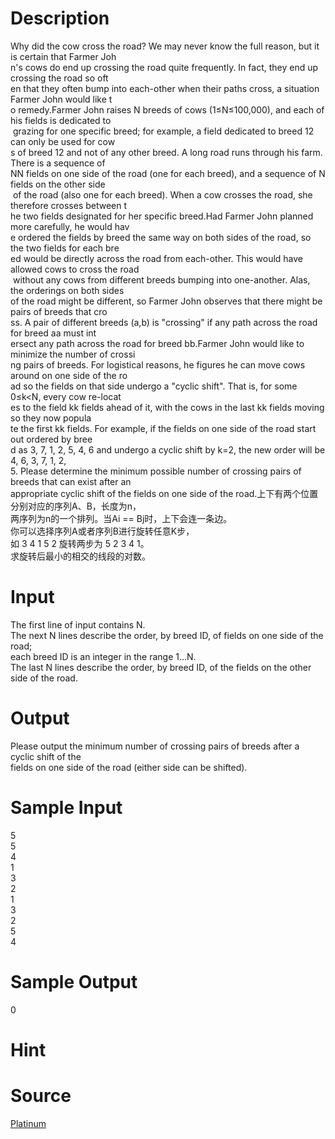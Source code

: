 
# Description

<div class="content"><div>Why did the cow cross the road? We may never know the full reason, but it is certain that Farmer Joh</div>
<div>n&#39;s cows do end up crossing the road quite frequently. In fact, they end up crossing the road so oft</div>
<div>en that they often bump into each-other when their paths cross, a situation Farmer John would like t</div>
<div>o remedy.Farmer John raises N breeds of cows (1≤N≤100,000), and each of his fields is dedicated to</div>
<div> grazing for one specific breed; for example, a field dedicated to breed 12 can only be used for cow</div>
<div>s of breed 12 and not of any other breed. A long road runs through his farm. There is a sequence of </div>
<div>NN fields on one side of the road (one for each breed), and a sequence of N fields on the other side</div>
<div> of the road (also one for each breed). When a cow crosses the road, she therefore crosses between t</div>
<div>he two fields designated for her specific breed.Had Farmer John planned more carefully, he would hav</div>
<div>e ordered the fields by breed the same way on both sides of the road, so the two fields for each bre</div>
<div>ed would be directly across the road from each-other. This would have allowed cows to cross the road</div>
<div> without any cows from different breeds bumping into one-another. Alas, the orderings on both sides </div>
<div>of the road might be different, so Farmer John observes that there might be pairs of breeds that cro</div>
<div>ss. A pair of different breeds (a,b) is &#34;crossing&#34; if any path across the road for breed aa must int</div>
<div>ersect any path across the road for breed bb.Farmer John would like to minimize the number of crossi</div>
<div>ng pairs of breeds. For logistical reasons, he figures he can move cows around on one side of the ro</div>
<div>ad so the fields on that side undergo a &#34;cyclic shift&#34;. That is, for some 0≤k&lt;N, every cow re-locat</div>
<div>es to the field kk fields ahead of it, with the cows in the last kk fields moving so they now popula</div>
<div>te the first kk fields. For example, if the fields on one side of the road start out ordered by bree</div>
<div>d as 3, 7, 1, 2, 5, 4, 6 and undergo a cyclic shift by k=2, the new order will be 4, 6, 3, 7, 1, 2, </div>
<div>5. Please determine the minimum possible number of crossing pairs of breeds that can exist after an </div>
<div>appropriate cyclic shift of the fields on one side of the road.上下有两个位置分别对应的序列A、B，长度为n，</div>
<div>两序列为n的一个排列。当Ai == Bj时，上下会连一条边。</div>
<div>你可以选择序列A或者序列B进行旋转任意K步，</div>
<div>如 3 4 1 5 2 旋转两步为 5 2 3 4 1。</div>
<div>求旋转后最小的相交的线段的对数。</div>
<div></div>
<div></div>
<p></p></div>

# Input

<div class="content"><div>The first line of input contains N. </div>
<div>The next N lines describe the order, by breed ID, of fields on one side of the road; </div>
<div>each breed ID is an integer in the range 1…N. </div>
<div>The last N lines describe the order, by breed ID, of the fields on the other side of the road.</div>
<div></div>
<p></p></div>

# Output

<div class="content"><div>Please output the minimum number of crossing pairs of breeds after a cyclic shift of the </div>
<div>fields on one side of the road (either side can be shifted).</div>
<div></div>
<p></p></div>

# Sample Input

<div class="content"><span class="sampledata">5<br/>
5<br/>
4<br/>
1<br/>
3<br/>
2<br/>
1<br/>
3<br/>
2<br/>
5<br/>
4</span></div>

# Sample Output

<div class="content"><span class="sampledata">0</span></div>

# Hint

<div class="content"><p></p></div>

# Source

<div class="content"><p><a href="problemset.php?search=Platinum">Platinum</a></p></div>

